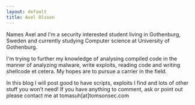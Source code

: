 ```yaml
---
layout: default
title: Axel Olsson
---
```


Names Axel and I’m a security interested student living in Gothenburg, Sweden and currently studying Computer science at University of Gothenburg.

I'm trying to further my knowledge of analysing compiled code in the manner of analyzing malware, write exploits, reading code and writing shellcode et cetera.
My hopes are to pursue a carrier in the field. 

In this blog I will post good to have scripts, exploits I find and lots of other stuff you won’t need!
If you have anything to comment, ask or point out please contact me at tomasuh[at]tomsonsec.com